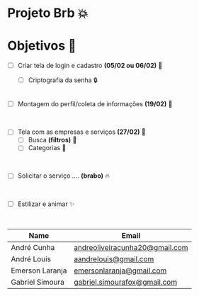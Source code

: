 # Projeto Brb  :boom:

# Objetivos :pushpin:

 * [ ] Criar tela de login e cadastro  __(05/02 ou 06/02)__ :calling:

    * [ ] Criptografia da senha  :lock:
    <br />

* [ ] Montagem do perfil/coleta de informações __(19/02)__ :necktie:
<br />


* [ ] Tela com as empresas e serviços __(27/02)__ :office:
    * [ ] Busca __(filtros)__ :mag_right:
    * [ ] Categorias :page_with_curl:
<br />

* [ ] Solicitar o serviço .... __(brabo)__ :fire:
<br />

* [ ] Estilizar e animar  :sparkles:


<br />

| Name          | Email                  |
|---------------|------------------------|
|André Cunha|andreoliveiracunha20@gmail.com|
|André Louis|aandrelouis@gmail.com|
|Emerson Laranja|emersonlaranja@gmail.com|
|Gabriel Simoura|gabriel.simourafox@gmail.com|
 
